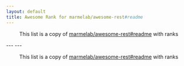 ```yaml
---
layout: default
title: Awesome Rank for marmelab/awesome-rest#readme
---
```


<p align="center">
	This list is a copy of <a href="https://github.com/marmelab/awesome-rest#readme">marmelab/awesome-rest#readme</a> with ranks
</p>
---
---
<p align="center">
	This list is a copy of <a href="https://github.com/marmelab/awesome-rest#readme">marmelab/awesome-rest#readme</a> with ranks
</p>
